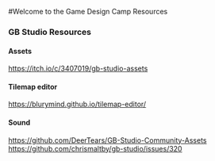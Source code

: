 #Welcome to the Game Design Camp Resources

### GB Studio Resources
#### Assets
https://itch.io/c/3407019/gb-studio-assets

#### Tilemap editor
https://blurymind.github.io/tilemap-editor/


#### Sound
https://github.com/DeerTears/GB-Studio-Community-Assets
https://github.com/chrismaltby/gb-studio/issues/320

